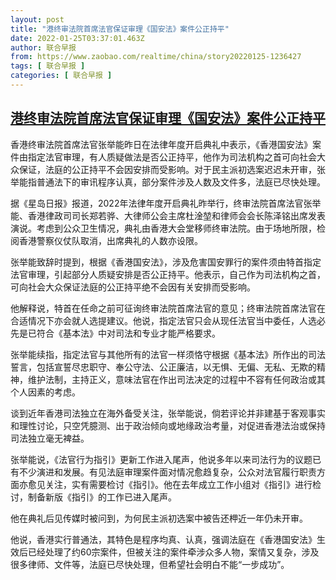```yaml
---
layout: post
title: "港终审法院首席法官保证审理《国安法》案件公正持平"
date: 2022-01-25T03:37:01.463Z
author: 联合早报
from: https://www.zaobao.com/realtime/china/story20220125-1236427
tags: [ 联合早报 ]
categories: [ 联合早报 ]
---
```

<!--1643102040000-->
[港终审法院首席法官保证审理《国安法》案件公正持平](https://www.zaobao.com/realtime/china/story20220125-1236427)
------

<div>
<p>香港终审法院首席法官张举能昨日在法律年度开启典礼中表示，《香港国安法》案件由指定法官审理，有人质疑做法是否公正持平，他作为司法机构之首可向社会大众保证，法庭的公正持平不会因安排而受影响。对于民主派初选案迟迟未开审，张举能指普通法下的审讯程序认真，部分案件涉及人数及文件多，法庭已尽快处理。</p><p>据《星岛日报》报道，2022年法律年度开启典礼昨举行，终审法院首席法官张举能、香港律政司司长郑若骅、大律师公会主席杜淦堃和律师会会长陈泽铭出席发表演说。考虑到公众卫生情况，典礼由香港大会堂移师终审法院。由于场地所限，检阅香港警察仪仗队取消，出席典礼的人数亦设限。</p><p>张举能致辞时提到，根据《香港国安法》，涉及危害国安罪行的案件须由特首指定法官审理，引起部分人质疑安排是否公正持平。他表示，自己作为司法机构之首，可向社会大众保证法庭的公正持平绝不会因有关安排而受影响。</p><section id="imu"><div id="dfp-ad-imu1">        </div></section><p>他解释说，特首在任命之前可征询终审法院首席法官的意见；终审法院首席法官在合适情况下亦会就人选提建议。他说，指定法官只会从现任法官当中委任，人选必先是已符合《基本法》中对司法和专业才能严格要求。</p><p>张举能续指，指定法官与其他所有的法官一样须恪守根据《基本法》所作出的司法誓言，包括宣誓尽忠职守、奉公守法、公正廉洁，以无惧、无偏、无私、无欺的精神，维护法制，主持正义，意味法官在作出司法决定的过程中不容有任何政治或其个人因素的考虑。</p><p>谈到近年香港司法独立在海外备受关注，张举能说，倘若评论并非建基于客观事实和理性讨论，只空凭臆测、出于政治倾向或地缘政治考量，对促进香港法治或保持司法独立毫无裨益。</p><div id="innity-in-post"></div><div id="dfp-ad-midarticlespecial">        </div><p>张举能说，《法官行为指引》更新工作进入尾声，他说多年以来司法行为的议题已有不少演进和发展。有见法庭审理案件面对情况愈趋复杂，公众对法官履行职责方面亦愈见关注，实有需要检讨《指引》。他在去年成立工作小组对《指引》进行检讨，制备新版《指引》的工作已进入尾声。</p><p>他在典礼后见传媒时被问到，为何民主派初选案中被告还柙近一年仍未开审。</p><p>他说，香港实行普通法，其特色是程序均真、认真，强调法庭在《香港国安法》生效后已经处理了约60宗案件，但被关注的案件牵涉众多人物，案情又复杂，涉及很多律师、文件等，法庭已尽快处理，但希望社会明白不能“一步成功”。</p>      <div class="cx_paywall_placeholder" id="sph_cdp_40"></div>
</div>
